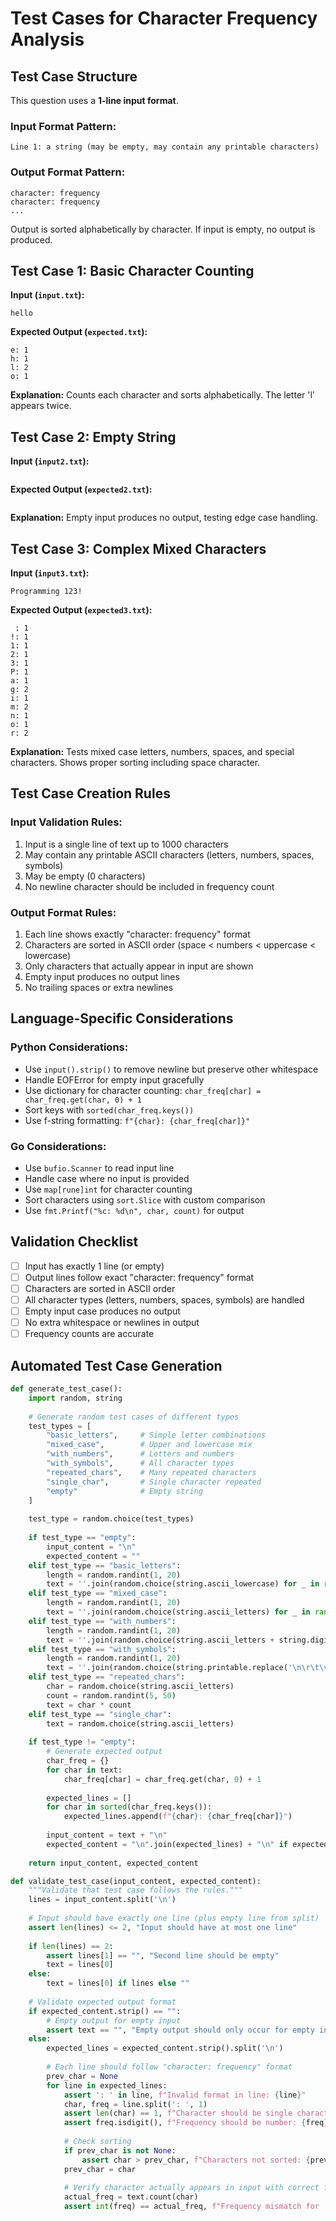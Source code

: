 # Test Cases for Character Frequency Analysis

## Test Case Structure
This question uses a **1-line input format**.

### Input Format Pattern:
```
Line 1: a string (may be empty, may contain any printable characters)
```

### Output Format Pattern:
```
character: frequency
character: frequency
...
```
Output is sorted alphabetically by character. If input is empty, no output is produced.

## Test Case 1: Basic Character Counting
**Input (`input.txt`):**
```
hello
```
**Expected Output (`expected.txt`):**
```
e: 1
h: 1
l: 2
o: 1
```
**Explanation:** Counts each character and sorts alphabetically. The letter 'l' appears twice.

## Test Case 2: Empty String
**Input (`input2.txt`):**
```

```
**Expected Output (`expected2.txt`):**
```

```
**Explanation:** Empty input produces no output, testing edge case handling.

## Test Case 3: Complex Mixed Characters
**Input (`input3.txt`):**
```
Programming 123!
```
**Expected Output (`expected3.txt`):**
```
 : 1
!: 1
1: 1
2: 1
3: 1
P: 1
a: 1
g: 2
i: 1
m: 2
n: 1
o: 1
r: 2
```
**Explanation:** Tests mixed case letters, numbers, spaces, and special characters. Shows proper sorting including space character.

## Test Case Creation Rules
### Input Validation Rules:
1. Input is a single line of text up to 1000 characters
2. May contain any printable ASCII characters (letters, numbers, spaces, symbols)
3. May be empty (0 characters)
4. No newline character should be included in frequency count

### Output Format Rules:
1. Each line shows exactly "character: frequency" format
2. Characters are sorted in ASCII order (space < numbers < uppercase < lowercase)
3. Only characters that actually appear in input are shown
4. Empty input produces no output lines
5. No trailing spaces or extra newlines

## Language-Specific Considerations
### Python Considerations:
- Use `input().strip()` to remove newline but preserve other whitespace
- Handle EOFError for empty input gracefully
- Use dictionary for character counting: `char_freq[char] = char_freq.get(char, 0) + 1`
- Sort keys with `sorted(char_freq.keys())`
- Use f-string formatting: `f"{char}: {char_freq[char]}"`

### Go Considerations:
- Use `bufio.Scanner` to read input line
- Handle case where no input is provided
- Use `map[rune]int` for character counting
- Sort characters using `sort.Slice` with custom comparison
- Use `fmt.Printf("%c: %d\n", char, count)` for output

## Validation Checklist
- [ ] Input has exactly 1 line (or empty)
- [ ] Output lines follow exact "character: frequency" format
- [ ] Characters are sorted in ASCII order
- [ ] All character types (letters, numbers, spaces, symbols) are handled
- [ ] Empty input case produces no output
- [ ] No extra whitespace or newlines in output
- [ ] Frequency counts are accurate

## Automated Test Case Generation
```python
def generate_test_case():
    import random, string
    
    # Generate random test cases of different types
    test_types = [
        "basic_letters",     # Simple letter combinations
        "mixed_case",        # Upper and lowercase mix
        "with_numbers",      # Letters and numbers
        "with_symbols",      # All character types
        "repeated_chars",    # Many repeated characters
        "single_char",       # Single character repeated
        "empty"              # Empty string
    ]
    
    test_type = random.choice(test_types)
    
    if test_type == "empty":
        input_content = "\n"
        expected_content = ""
    elif test_type == "basic_letters":
        length = random.randint(1, 20)
        text = ''.join(random.choice(string.ascii_lowercase) for _ in range(length))
    elif test_type == "mixed_case":
        length = random.randint(1, 20)
        text = ''.join(random.choice(string.ascii_letters) for _ in range(length))
    elif test_type == "with_numbers":
        length = random.randint(1, 20)
        text = ''.join(random.choice(string.ascii_letters + string.digits) for _ in range(length))
    elif test_type == "with_symbols":
        length = random.randint(1, 20)
        text = ''.join(random.choice(string.printable.replace('\n\r\t\v\f', '')) for _ in range(length))
    elif test_type == "repeated_chars":
        char = random.choice(string.ascii_letters)
        count = random.randint(5, 50)
        text = char * count
    elif test_type == "single_char":
        text = random.choice(string.ascii_letters)
    
    if test_type != "empty":
        # Generate expected output
        char_freq = {}
        for char in text:
            char_freq[char] = char_freq.get(char, 0) + 1
        
        expected_lines = []
        for char in sorted(char_freq.keys()):
            expected_lines.append(f"{char}: {char_freq[char]}")
        
        input_content = text + "\n"
        expected_content = "\n".join(expected_lines) + "\n" if expected_lines else ""
    
    return input_content, expected_content

def validate_test_case(input_content, expected_content):
    """Validate that test case follows the rules."""
    lines = input_content.split('\n')
    
    # Input should have exactly one line (plus empty line from split)
    assert len(lines) <= 2, "Input should have at most one line"
    
    if len(lines) == 2:
        assert lines[1] == "", "Second line should be empty"
        text = lines[0]
    else:
        text = lines[0] if lines else ""
    
    # Validate expected output format
    if expected_content.strip() == "":
        # Empty output for empty input
        assert text == "", "Empty output should only occur for empty input"
    else:
        expected_lines = expected_content.strip().split('\n')
        
        # Each line should follow "character: frequency" format
        prev_char = None
        for line in expected_lines:
            assert ': ' in line, f"Invalid format in line: {line}"
            char, freq = line.split(': ', 1)
            assert len(char) == 1, f"Character should be single character: {char}"
            assert freq.isdigit(), f"Frequency should be number: {freq}"
            
            # Check sorting
            if prev_char is not None:
                assert char > prev_char, f"Characters not sorted: {prev_char} should come before {char}"
            prev_char = char
            
            # Verify character actually appears in input with correct frequency
            actual_freq = text.count(char)
            assert int(freq) == actual_freq, f"Frequency mismatch for '{char}': expected {freq}, got {actual_freq}"
```
